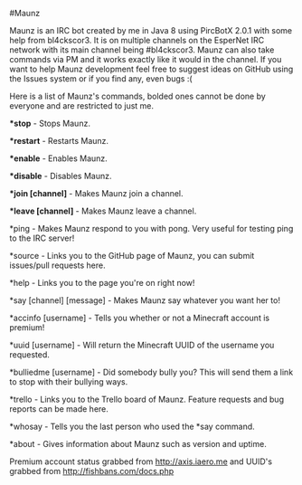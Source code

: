 #Maunz

Maunz is an IRC bot created by me in Java 8 using PircBotX 2.0.1 with some help from bl4ckscor3. It is on multiple channels on the EsperNet IRC network with its main channel being #bl4ckscor3. Maunz can also take commands via PM and it works exactly like it would in the channel. If you want to help Maunz development feel free to suggest ideas on GitHub using the Issues system or if you find any, even bugs :(
 
Here is a list of Maunz's commands, bolded ones cannot be done by everyone and are restricted to just me.
 
__*stop__ - Stops Maunz.
 
__*restart__ - Restarts Maunz.
 
__*enable__ - Enables Maunz.
 
__*disable__ - Disables Maunz.

__*join [channel]__ - Makes Maunz join a channel.

__*leave [channel]__ - Makes Maunz leave a channel.
 
*ping - Makes Maunz respond to you with pong. Very useful for testing ping to the IRC server!
 
*source - Links you to the GitHub page of Maunz, you can submit issues/pull requests here.
 
*help - Links you to the page you're on right now!
 
*say [channel] [message] - Makes Maunz say whatever you want her to!
 
*accinfo [username] - Tells you whether or not a Minecraft account is premium!
 
*uuid [username] - Will return the Minecraft UUID of the username you requested.

*bulliedme [username] - Did somebody bully you? This will send them a link to stop with their bullying ways.

*trello - Links you to the Trello board of Maunz. Feature requests and bug reports can be made here.

*whosay - Tells you the last person who used the *say command.

*about - Gives information about Maunz such as version and uptime.
 
Premium account status grabbed from http://axis.iaero.me and UUID's grabbed from http://fishbans.com/docs.php
